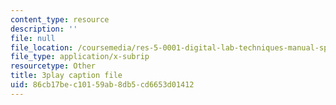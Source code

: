 ```yaml
---
content_type: resource
description: ''
file: null
file_location: /coursemedia/res-5-0001-digital-lab-techniques-manual-spring-2007/86cb17bec10159ab8db5cd6653d01412_8djXBVSrDRw.vtt
file_type: application/x-subrip
resourcetype: Other
title: 3play caption file
uid: 86cb17be-c101-59ab-8db5-cd6653d01412
---
```

